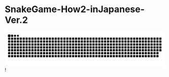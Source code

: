 # SnakeGame-How2-inJapanese-Ver.2
![github contribution grid snake animation](https://raw.githubusercontent.com/COfiftytwo/COfiftytwo/output/github-contribution-grid-snake.svg#gh-light-mode-only)!
